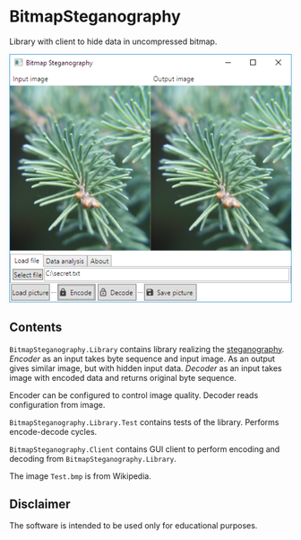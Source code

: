 # BitmapSteganography

Library with client to hide data in uncompressed bitmap.

![ScreenShot](screenshot.png)

## Contents

`BitmapSteganography.Library` contains library realizing the
[steganography](https://en.wikipedia.org/wiki/Steganography).
_Encoder_ as an input takes byte sequence and input image.
As an output gives similar image, but with hidden input data.
_Decoder_ as an input takes image with encoded data and returns
original byte sequence.

Encoder can be configured to control image quality.
Decoder reads configuration from image.

`BitmapSteganography.Library.Test` contains tests of the library.
Performs encode-decode cycles.

`BitmapSteganography.Client` contains GUI client to perform
encoding and decoding from `BitmapSteganography.Library`.

The image `Test.bmp` is from Wikipedia.

## Disclaimer

The software is intended to be used only for educational purposes.